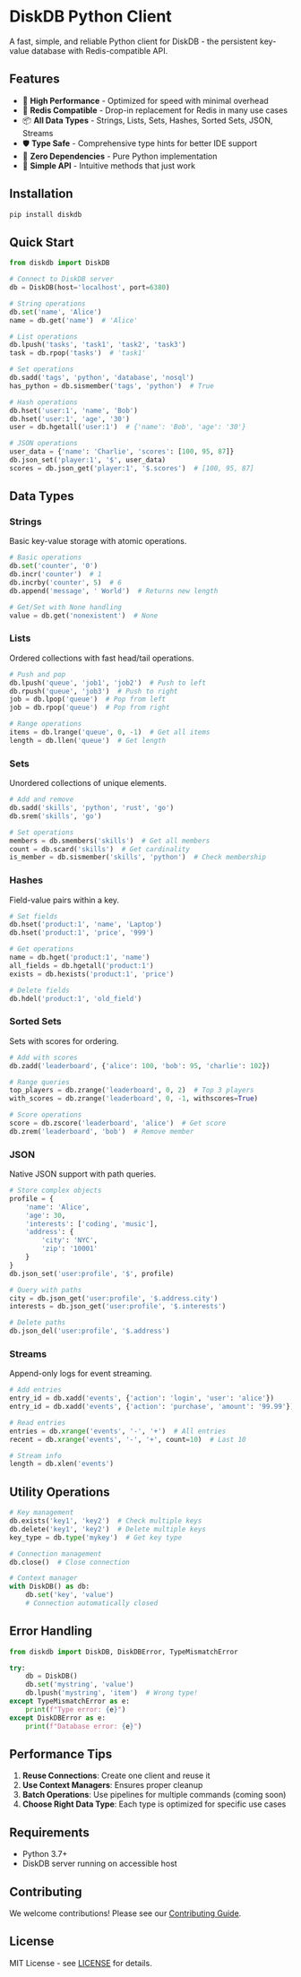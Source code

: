 # DiskDB Python Client

A fast, simple, and reliable Python client for DiskDB - the persistent key-value database with Redis-compatible API.

## Features

- 🚀 **High Performance** - Optimized for speed with minimal overhead
- 🔄 **Redis Compatible** - Drop-in replacement for Redis in many use cases  
- 📦 **All Data Types** - Strings, Lists, Sets, Hashes, Sorted Sets, JSON, Streams
- 🛡️ **Type Safe** - Comprehensive type hints for better IDE support
- 🔌 **Zero Dependencies** - Pure Python implementation
- 🎯 **Simple API** - Intuitive methods that just work

## Installation

```bash
pip install diskdb
```

## Quick Start

```python
from diskdb import DiskDB

# Connect to DiskDB server
db = DiskDB(host='localhost', port=6380)

# String operations
db.set('name', 'Alice')
name = db.get('name')  # 'Alice'

# List operations
db.lpush('tasks', 'task1', 'task2', 'task3')
task = db.rpop('tasks')  # 'task1'

# Set operations
db.sadd('tags', 'python', 'database', 'nosql')
has_python = db.sismember('tags', 'python')  # True

# Hash operations
db.hset('user:1', 'name', 'Bob')
db.hset('user:1', 'age', '30')
user = db.hgetall('user:1')  # {'name': 'Bob', 'age': '30'}

# JSON operations
user_data = {'name': 'Charlie', 'scores': [100, 95, 87]}
db.json_set('player:1', '$', user_data)
scores = db.json_get('player:1', '$.scores')  # [100, 95, 87]
```

## Data Types

### Strings
Basic key-value storage with atomic operations.

```python
# Basic operations
db.set('counter', '0')
db.incr('counter')  # 1
db.incrby('counter', 5)  # 6
db.append('message', ' World')  # Returns new length

# Get/Set with None handling
value = db.get('nonexistent')  # None
```

### Lists
Ordered collections with fast head/tail operations.

```python
# Push and pop
db.lpush('queue', 'job1', 'job2')  # Push to left
db.rpush('queue', 'job3')  # Push to right
job = db.lpop('queue')  # Pop from left
job = db.rpop('queue')  # Pop from right

# Range operations
items = db.lrange('queue', 0, -1)  # Get all items
length = db.llen('queue')  # Get length
```

### Sets
Unordered collections of unique elements.

```python
# Add and remove
db.sadd('skills', 'python', 'rust', 'go')
db.srem('skills', 'go')

# Set operations
members = db.smembers('skills')  # Get all members
count = db.scard('skills')  # Get cardinality
is_member = db.sismember('skills', 'python')  # Check membership
```

### Hashes
Field-value pairs within a key.

```python
# Set fields
db.hset('product:1', 'name', 'Laptop')
db.hset('product:1', 'price', '999')

# Get operations
name = db.hget('product:1', 'name')
all_fields = db.hgetall('product:1')
exists = db.hexists('product:1', 'price')

# Delete fields
db.hdel('product:1', 'old_field')
```

### Sorted Sets
Sets with scores for ordering.

```python
# Add with scores
db.zadd('leaderboard', {'alice': 100, 'bob': 95, 'charlie': 102})

# Range queries
top_players = db.zrange('leaderboard', 0, 2)  # Top 3 players
with_scores = db.zrange('leaderboard', 0, -1, withscores=True)

# Score operations
score = db.zscore('leaderboard', 'alice')  # Get score
db.zrem('leaderboard', 'bob')  # Remove member
```

### JSON
Native JSON support with path queries.

```python
# Store complex objects
profile = {
    'name': 'Alice',
    'age': 30,
    'interests': ['coding', 'music'],
    'address': {
        'city': 'NYC',
        'zip': '10001'
    }
}
db.json_set('user:profile', '$', profile)

# Query with paths
city = db.json_get('user:profile', '$.address.city')
interests = db.json_get('user:profile', '$.interests')

# Delete paths
db.json_del('user:profile', '$.address')
```

### Streams
Append-only logs for event streaming.

```python
# Add entries
entry_id = db.xadd('events', {'action': 'login', 'user': 'alice'})
entry_id = db.xadd('events', {'action': 'purchase', 'amount': '99.99'})

# Read entries
entries = db.xrange('events', '-', '+')  # All entries
recent = db.xrange('events', '-', '+', count=10)  # Last 10

# Stream info
length = db.xlen('events')
```

## Utility Operations

```python
# Key management
db.exists('key1', 'key2')  # Check multiple keys
db.delete('key1', 'key2')  # Delete multiple keys
key_type = db.type('mykey')  # Get key type

# Connection management
db.close()  # Close connection

# Context manager
with DiskDB() as db:
    db.set('key', 'value')
    # Connection automatically closed
```

## Error Handling

```python
from diskdb import DiskDB, DiskDBError, TypeMismatchError

try:
    db = DiskDB()
    db.set('mystring', 'value')
    db.lpush('mystring', 'item')  # Wrong type!
except TypeMismatchError as e:
    print(f"Type error: {e}")
except DiskDBError as e:
    print(f"Database error: {e}")
```

## Performance Tips

1. **Reuse Connections**: Create one client and reuse it
2. **Use Context Managers**: Ensures proper cleanup
3. **Batch Operations**: Use pipelines for multiple commands (coming soon)
4. **Choose Right Data Type**: Each type is optimized for specific use cases

## Requirements

- Python 3.7+
- DiskDB server running on accessible host

## Contributing

We welcome contributions! Please see our [Contributing Guide](https://github.com/yourusername/DiskDB/blob/main/CONTRIBUTING.md).

## License

MIT License - see [LICENSE](LICENSE) for details.